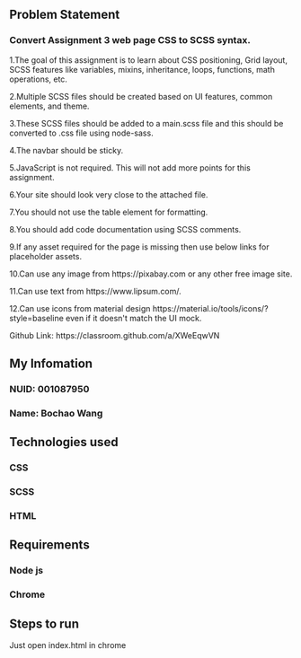 ## Problem Statement

### Convert Assignment 3 web page CSS to SCSS syntax.

<p>1.The goal of this assignment is to learn about CSS positioning, Grid layout, SCSS features like variables, mixins, inheritance, loops, functions, math operations, etc.</p>
<p>2.Multiple SCSS files should be created based on UI features, common elements, and theme.</p>
<p>3.These SCSS files should be added to a main.scss file and this should be converted to .css file using node-sass.</p>
<p>4.The navbar should be sticky.</p>
<p>5.JavaScript is not required. This will not add more points for this assignment.</p>
<p>6.Your site should look very close to the attached file.</p>
<p>7.You should not use the table element for formatting.</p>
<p>8.You should add code documentation using SCSS comments.</p>
<p>9.If any asset required for the page is missing then use below links for placeholder assets.</p>
<p>10.Can use any image from https://pixabay.com or any other free image site.</p>
<p>11.Can use text from https://www.lipsum.com/.</p>
<p>12.Can use icons from material design https://material.io/tools/icons/?style=baseline even if it doesn't match the UI mock.</p>
<p>Github Link: https://classroom.github.com/a/XWeEqwVN</p>


## My Infomation

### NUID: 001087950
### Name: Bochao Wang

## Technologies used
### CSS
### SCSS
### HTML

## Requirements
### Node js
### Chrome

## Steps to run
<p>Just open index.html in chrome</p>
